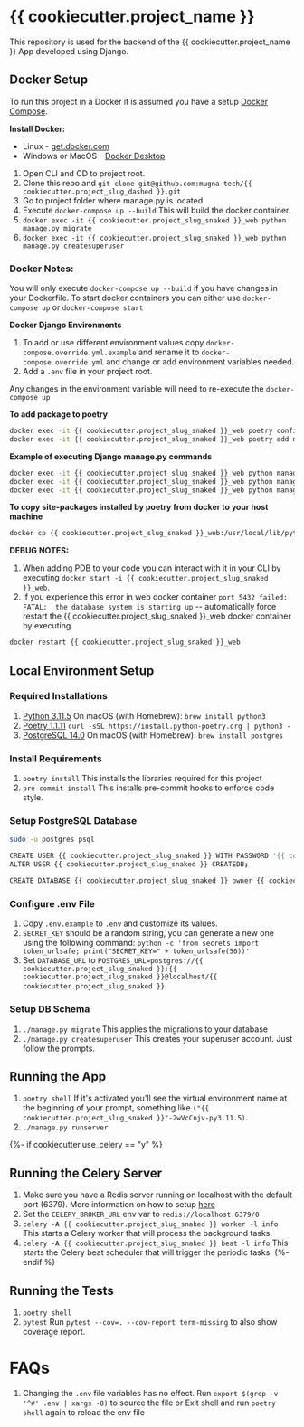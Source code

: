 # {{ cookiecutter.project_name }}

This repository is used for the backend of the {{ cookiecutter.project_name }} App developed using Django.

## Docker Setup
To run this project in a Docker it is assumed you have a setup [Docker Compose](https://docs.docker.com/compose/).

**Install Docker:**
   - Linux - [get.docker.com](https://get.docker.com/)
   - Windows or MacOS - [Docker Desktop](https://www.docker.com/products/docker-desktop)

1. Open CLI and CD to project root.
2. Clone this repo and `git clone git@github.com:mugna-tech/{{ cookiecutter.project_slug_dashed }}.git`
3. Go to project folder where manage.py is located.
4. Execute `docker-compose up --build` This will build the docker container.
5. `docker exec -it {{ cookiecutter.project_slug_snaked }}_web python manage.py migrate`
6. `docker exec -it {{ cookiecutter.project_slug_snaked }}_web python manage.py createsuperuser`

### Docker Notes:
You will only execute `docker-compose up --build` if you have changes in your Dockerfile. To start docker containers you can either use `docker-compose up` or `docker-compose start`

**Docker Django Environments**
1. To add or use different environment values copy `docker-compose.override.yml.example` and rename it to `docker-compose.override.yml`
and change or add environment variables needed.
2. Add a `.env` file in your project root.

Any changes in the environment variable will need to re-execute the `docker-compose up`

**To add package to poetry**
```sh
docker exec -it {{ cookiecutter.project_slug_snaked }}_web poetry config virtualenvs.create false
docker exec -it {{ cookiecutter.project_slug_snaked }}_web poetry add new_package_name
```

**Example of executing Django manage.py commands**
```sh
docker exec -it {{ cookiecutter.project_slug_snaked }}_web python manage.py shell
docker exec -it {{ cookiecutter.project_slug_snaked }}_web python manage.py makemigrations
docker exec -it {{ cookiecutter.project_slug_snaked }}_web python manage.py loaddata appname
```

**To copy site-packages installed by poetry from docker to your host machine**
```sh
docker cp {{ cookiecutter.project_slug_snaked }}_web:/usr/local/lib/python3.11.5/site-packages <path where you want to store the copy>
```

**DEBUG NOTES:**
1. When adding PDB to your code you can interact with it in your CLI by executing `docker start -i {{ cookiecutter.project_slug_snaked }}_web`.
2. If you experience this error in web docker container `port 5432 failed: FATAL:  the database system is starting up` -- automatically force restart the {{ cookiecutter.project_slug_snaked }}_web docker container by executing.
```sh
docker restart {{ cookiecutter.project_slug_snaked }}_web
```

## Local Environment Setup

### Required Installations

1. [Python 3.11.5](https://www.python.org/downloads/)
    On macOS (with Homebrew): `brew install python3`
2. [Poetry 1.1.11](https://python-poetry.org/docs/#installation)
    `curl -sSL https://install.python-poetry.org | python3 -`
3. [PostgreSQL 14.0](https://www.postgresql.org/download/)
    On macOS (with Homebrew): `brew install postgres`

### Install Requirements

1. `poetry install`
    This installs the libraries required for this project
2. `pre-commit install`
    This installs pre-commit hooks to enforce code style.

### Setup PostgreSQL Database

```bash
sudo -u postgres psql

CREATE USER {{ cookiecutter.project_slug_snaked }} WITH PASSWORD '{{ cookiecutter.project_slug_snaked }}';
ALTER USER {{ cookiecutter.project_slug_snaked }} CREATEDB;

CREATE DATABASE {{ cookiecutter.project_slug_snaked }} owner {{ cookiecutter.project_slug_snaked }};
```

### Configure .env File

1. Copy `.env.example` to `.env` and customize its values.
2. `SECRET_KEY` should be a random string, you can generate a new one using the following command:
    `python -c 'from secrets import token_urlsafe; print("SECRET_KEY=" + token_urlsafe(50))'`
3. Set `DATABASE_URL` to `POSTGRES_URL=postgres://{{ cookiecutter.project_slug_snaked }}:{{ cookiecutter.project_slug_snaked }}@localhost/{{ cookiecutter.project_slug_snaked }}`.

### Setup DB Schema

1. `./manage.py migrate`
    This applies the migrations to your database
2. `./manage.py createsuperuser`
    This creates your superuser account. Just follow the prompts.

## Running the App

1. `poetry shell`
    If it's activated you'll see the virtual environment name at the beginning of your prompt, something like `("{{ cookiecutter.project_slug_snaked }}"-2wVcCnjv-py3.11.5)`.
2. `./manage.py runserver`

{%- if cookiecutter.use_celery == "y" %}

## Running the Celery Server

1. Make sure you have a Redis server running on localhost with the default port (6379). More information on how to setup [here](https://redis.io/docs/getting-started/installation/install-redis-on-mac-os/)
2. Set the `CELERY_BROKER_URL` env var to `redis://localhost:6379/0`
3. `celery -A {{ cookiecutter.project_slug_snaked }} worker -l info`
    This starts a Celery worker that will process the background tasks.
4. `celery -A {{ cookiecutter.project_slug_snaked }} beat -l info`
    This starts the Celery beat scheduler that will trigger the periodic tasks.
{%- endif %}

## Running the Tests

1. `poetry shell`
2. `pytest`
    Run `pytest --cov=. --cov-report term-missing` to also show coverage report.

# FAQs

1. Changing the `.env` file variables has no effect.
    Run `export $(grep -v '^#' .env | xargs -0)` to source the file
    or
    Exit shell and run `poetry shell` again to reload the env file
